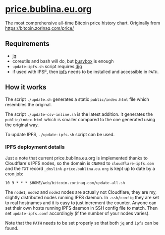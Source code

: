 # [price.bublina.eu.org](https://price.bublina.eu.org)
The most comprehensive all-time Bitcoin price history chart.
Originally from https://bitcoin.zorinaq.com/price/

## Requirements

 * [jq](https://stedolan.github.io/jq/)
 * coreutils and bash will do,
   but [busybox](https://busybox.net/) is enough
 * `update-ipfs.sh` script requires
   [dig](https://bind.isc.org/doc/arm/9.11/man.dig.html)
 * if used with IPSF, then [ipfs](https://dist.ipfs.io/#go-ipfs)
   needs to be installed and accessible in `PATH`.

## How it works

The script `./update.sh` generates a static `public/index.html`
file which resembles the original.

The script `./update-csv-inline.sh` is the latest addition.
It generates the `public/index.html` which is smaller compared
to the one generated using the original way.

To update IPFS, `./update-ipfs.sh` script can be used.

### IPFS deployment details

Just a note that current price.bublina.eu.org is implemented
thanks to Cloudflare's IPFS nodes, so the domain is `CNAME`d
to `cloudflare-ipfs.com` and the `TXT` record
`_dnslink.price.bublina.eu.org` is kept up to date by a cron job:

```
10 9 * * * $HOME/web/bitcoin.zorinaq.com/update-all.sh
```

The `node1`, `node2` and `node3` nodes are actually not Cloudflare,
they are my, slightly distributed nodes running IPFS daemon.
In `.ssh/config` they are set to real hostnames and it is easy to just
increment the counter. Anyone can set their own hosts running IPFS
daemon in SSH config file to match. Then set `update-ipfs.conf`
accordingly (if the number of your nodes varies).

Note that the `PATH` needs to be set properly so that both `jq`
and `ipfs` can be found.
